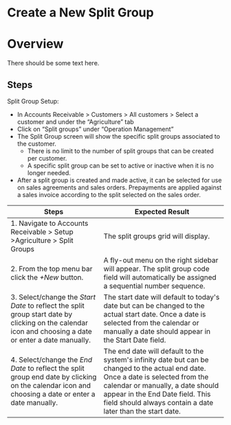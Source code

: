 ﻿# Create a New Split Group

# Overview
There should be some text here.

## Steps

Split Group Setup:
- In Accounts Receivable > Customers > All customers > Select a customer and under the “Agriculture” tab
- Click on “Split groups” under “Operation Management”
- The Split Group screen will show the specific split groups associated to the customer. 
    - There is no limit to the number of split groups that can be created per customer. 
    - A specific split group can be set to active or inactive when it is no longer needed.
- After a split group is created and made active, it can be selected for use on sales agreements and sales orders. Prepayments are applied against a sales invoice according to the split selected on the sales order. 


| Steps  | Expected Result           |
|--------|---------
|1. Navigate to Accounts Receivable > Setup >Agriculture > Split Groups| The split groups grid will display.|
|2. From the top menu bar click the *+New* button.| A fly-out menu on the right sidebar will appear. The split group code field will automatically be assigned a sequential number sequence.|
|3. Select/change the *Start Date* to reflect the split group start date by clicking on the calendar icon and choosing a date or enter a date manually.| The start date will default to today's date but can be changed to the actual start date. Once a date is selected from the calendar or manually a date should appear in the Start Date field. |
|4. Select/change the *End Date* to reflect the split group end date by clicking on the calendar icon and choosing a date or enter a date manually.|The end date will default to the system's infinity date but can be changed to the actual end date. Once a date is selected from the calendar or manually, a date should appear in the End Date field. This field should always contain a date later than the start date. |

